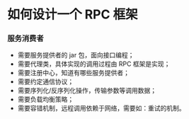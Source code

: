 
# 如何设计一个 RPC 框架


### 服务消费者

- 需要服务提供者的 jar 包，面向接口编程；
- 需要代理类，具体实现的调用过程由 RPC 框架是实现；
- 需要注册中心，知道有哪些服务提供者；
- 需要约定通信协议；
- 需要序列化/反序列化操作，传输参数等调用数据；
- 需要负载均衡策略；
- 需要容错机制，远程调用依赖于网络，需要如：重试的机制。
